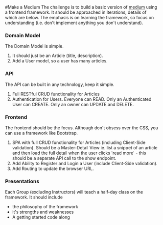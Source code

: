 #Make a Medium
The challenge is to build a basic version of [medium](https://medium.com) using a frontend framework.
It should be approached in iterations, details of which are below.
The emphasis is on learning the framework, so focus on understanding (i.e. don't implement anything you don't understand).

### Domain Model
The Domain Model is simple.
1. It should just be an Article (title, description).
2. Add a User model, so a user has many articles.

### API
The API can be built in any technology, keep it simple.
1. Full RESTful CRUD functionality for Articles
2. Authentication for Users. Everyone can READ. Only an Authenticated User can CREATE. Only an owner can UPDATE and DELETE.

### Frontend
The frontend should be the focus. Although don't obsess over the CSS, you can use a framework like Bootstrap.
1. SPA with full CRUD functionality for Articles (including Client-Side validation). Should be a Master-Detail View ie. list a snippet of an article and then load the full detail when the user clicks 'read more' - this should be a separate API call to the show endpoint.
2. Add Ability to Register and Login a User (include Client-Side validation).
3. Add Routing to update the browser URL.

### Presentations
Each Group (excluding Instructors) will teach a half-day class on the framework. It should include
- the philosophy of the framework
- it's strengths and weaknesses
- A getting started code along
